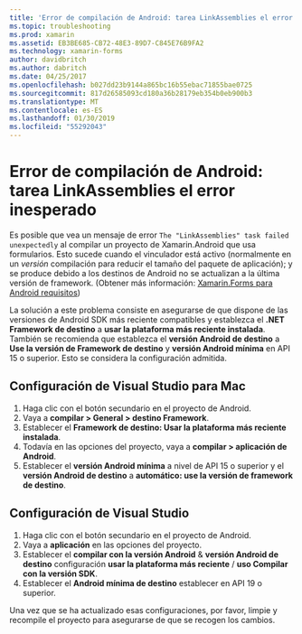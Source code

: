 ```yaml
---
title: 'Error de compilación de Android: tarea LinkAssemblies el error inesperado'
ms.topic: troubleshooting
ms.prod: xamarin
ms.assetid: EB3BE685-CB72-48E3-89D7-C845E76B9FA2
ms.technology: xamarin-forms
author: davidbritch
ms.author: dabritch
ms.date: 04/25/2017
ms.openlocfilehash: b027dd23b9144a865bc16b55ebac71855bae0725
ms.sourcegitcommit: 817d26585093cd180a36b28179eb354b0eb900b3
ms.translationtype: MT
ms.contentlocale: es-ES
ms.lasthandoff: 01/30/2019
ms.locfileid: "55292043"
---
```

# <a name="android-build-error--the-linkassemblies-task-failed-unexpectedly"></a>Error de compilación de Android: tarea LinkAssemblies el error inesperado

Es posible que vea un mensaje de error `The "LinkAssemblies" task failed unexpectedly` al compilar un proyecto de Xamarin.Android que usa formularios. Esto sucede cuando el vinculador está activo (normalmente en un *versión* compilación para reducir el tamaño del paquete de aplicación); y se produce debido a los destinos de Android no se actualizan a la última versión de framework. (Obtener más información: [Xamarin.Forms para Android requisitos](~/get-started/installation.md#android))

La solución a este problema consiste en asegurarse de que dispone de las versiones de Android SDK más reciente compatibles y establezca el **.NET Framework de destino** a **usar la plataforma más reciente instalada**. También se recomienda que establezca el **versión Android de destino** a **Use la versión de Framework de destino** y **versión Android mínima** en API 15 o superior. Esto se considera la configuración admitida.

## <a name="setting-in-visual-studio-for-mac"></a>Configuración de Visual Studio para Mac

1.  Haga clic con el botón secundario en el proyecto de Android.
2.  Vaya a **compilar > General > destino Framework**.
3.  Establecer el **Framework de destino: Usar la plataforma más reciente instalada**.
4.  Todavía en las opciones del proyecto, vaya a **compilar > aplicación de Android**.
5.  Establecer el **versión Android mínima** a nivel de API 15 o superior y el **versión Android de destino** a **automático: use la versión de framework de destino**.

## <a name="setting-in-visual-studio"></a>Configuración de Visual Studio

1.  Haga clic con el botón secundario en el proyecto de Android.
2.  Vaya a **aplicación** en las opciones del proyecto.
3.  Establecer el **compilar con la versión Android** & **versión Android de destino** configuración **usar la plataforma más reciente** / **uso Compilar con la versión SDK**.
4.  Establecer el **Android mínima de destino** establecer en API 19 o superior.

Una vez que se ha actualizado esas configuraciones, por favor, limpie y recompile el proyecto para asegurarse de que se recogen los cambios.

